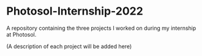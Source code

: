 # Photosol-Internship-2022
A repository containing the three projects I worked on during my internship at Photosol.

(A description of each project will be added here)
